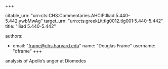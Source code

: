 +++


citable_urn: "urn:cts:CHS:Commentaries.AHCIP:Iliad.5.440-5.442.ywbMwAg"
target_urn: "urn:cts:greekLit:tlg0012.tlg001:5.440-5.442"
title: "Iliad 5.440-5.442"

authors:
- email: "frame@chs.harvard.edu"
  name: "Douglas Frame"
  username: "dframe"
+++

<p>analysis of Apollo’s anger at Diomedes</p>